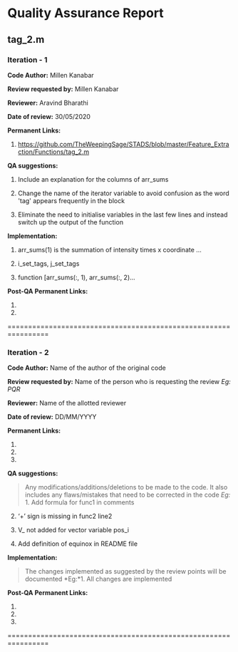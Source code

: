 Quality Assurance Report
====

tag_2.m
----

### Iteration - 1

**Code Author:** Millen Kanabar


**Review requested by:** Millen Kanabar


**Reviewer:** Aravind Bharathi


**Date of review:**    30/05/2020


**Permanent Links:**

1. https://github.com/TheWeepingSage/STADS/blob/master/Feature_Extraction/Functions/tag_2.m 

**QA suggestions:**

1. Include an explanation for the columns of arr_sums

2. Change the name of the iterator variable to avoid confusion as the word 'tag' appears frequently in the block

3. Eliminate the need to initialise variables in the last few lines and instead switch up the output of the function


**Implementation:**

1. arr_sums(1) is the summation of  intensity times x coordinate
...

2. i_set_tags, j_set_tags

3. function [arr_sums(:, 1), arr_sums(:, 2)...


**Post-QA Permanent Links:**

1.

2.

================================================================

### Iteration - 2

**Code Author:** Name of the author of the original code


**Review requested by:** Name of the person who is requesting the review *Eg: PQR*


**Reviewer:** Name of the allotted reviewer


**Date of review:**	DD/MM/YYYY


**Permanent Links:**

1. 

2. 

3. 


**QA suggestions:**
> Any modifications/additions/deletions to be made to the code. It also includes any flaws/mistakes that need to be corrected in the code
*Eg:* 1. Add formula for func1 in comments

2. ‘+’ sign is missing in func2 line2

3. V_ not added for vector variable pos_i

4. Add definition of equinox in README file


**Implementation:**
> The changes implemented as suggested by the review points will be documented
*Eg:*1. All changes are implemented


**Post-QA Permanent Links:**

1.

2.

3.

================================================================
